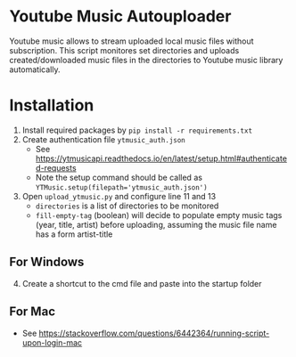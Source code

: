 # Youtube Music Autouploader
Youtube music allows to stream uploaded local music files without subscription. This script monitores set directories and uploads created/downloaded music files in the directories to Youtube music library automatically.

# Installation
1. Install required packages by `pip install -r requirements.txt`
2. Create authentication file `ytmusic_auth.json`
    - See https://ytmusicapi.readthedocs.io/en/latest/setup.html#authenticated-requests
    - Note the setup command should be called as `YTMusic.setup(filepath='ytmusic_auth.json')`
3. Open `upload_ytmusic.py` and configure line 11 and 13
    - `directories` is a list of directories to be monitored
    - `fill-empty-tag` (boolean) will decide to populate empty music tags (year, title, artist) before uploading, assuming the music file name has a form artist-title
## For Windows

4. Create a shortcut to the cmd file and paste into the startup folder

## For Mac
- See https://stackoverflow.com/questions/6442364/running-script-upon-login-mac


